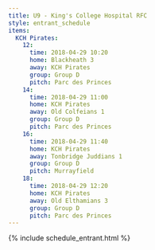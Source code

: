 ```yaml
---
title: U9 - King's College Hospital RFC
style: entrant_schedule
items:
  KCH Pirates:
    12:
      time: 2018-04-29 10:20
      home: Blackheath 3
      away: KCH Pirates
      group: Group D
      pitch: Parc des Princes
    14:
      time: 2018-04-29 11:00
      home: KCH Pirates
      away: Old Colfeians 1
      group: Group D
      pitch: Parc des Princes
    16:
      time: 2018-04-29 11:40
      home: KCH Pirates
      away: Tonbridge Juddians 1
      group: Group D
      pitch: Murrayfield
    18:
      time: 2018-04-29 12:20
      home: KCH Pirates
      away: Old Elthamians 3
      group: Group D
      pitch: Parc des Princes
---
```


{% include schedule_entrant.html %}

